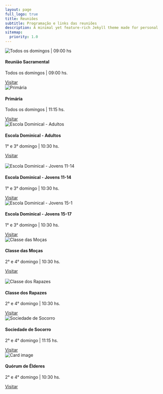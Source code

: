 ```yaml
---
layout: page
full_logo: true
title: Reuniões
subtitle: Programação e links das reuniões
description: A minimal yet feature-rich Jekyll theme made for personal websites and blogs.
sitemap:
  priority: 1.0
---
```

<div>
   <div class="card-deck">
      <div class="card">
         <img class="card-img-top" src="assets/img/sacrament_meeting.jpeg" alt="Todos os domingos | 09:00 hs">
         <div class="card-body">
            <h4 class="card-title">Reunião Sacramental</h4>
            <p class="card-text">Todos os domingos | 09:00 hs.</p>
            <a target="_blank" href="https://zoom.us/j/91870847588" class="btn btn-primary">Visitar</a>
         </div>
      </div>
      <div class="card">
         <img class="card-img-top" src="assets/img/primary_lds.jpeg" alt="Primária">
         <div class="card-body">
            <h4 class="card-title">Primária</h4>
            <p class="card-text">Todos os domingos | 11:15 hs.</p>
            <a target="_blank" href="https://meet.google.com/ohk-iham-xmr" class="btn btn-primary">Visitar</a>
         </div>
      </div>
      <div class="card">
         <img class="card-img-top" src="assets/img/adult_lds_sunday_school_class.jpeg" alt="Escola Dominical - Adultos">
         <div class="card-body">
            <h4 class="card-title">Escola Dominical - Adultos</h4>
            <p class="card-text">1° e 3° domingo | 10:30 hs.</p>
            <a target="_blank" href="https://us04web.zoom.us/j/71537742971?pwd=SjJqUE1tNXFrc1pGRURkMURSVEhqZz09" class="btn btn-primary">Visitar</a>
         </div>
      </div>
   </div>
   <br />
   <div class="card-deck">
      <div class="card">
         <img class="card-img-top" src="assets/img/youth_sunday_school_class_12.jpeg" alt="Escola Dominical - Jovens 11-14">
         <div class="card-body">
            <h4 class="card-title">Escola Dominical - Jovens 11-14</h4>
            <p class="card-text">1° e 3° domingo | 10:30 hs.</p>
            <a target="_blank" href="https://us04web.zoom.us/j/75898365110?pwd=L0xEMjVnbkp2MFFUQmhXbmhiZUhWdz09" class="btn btn-primary">Visitar</a>
         </div>
      </div>
      <div class="card">
         <img class="card-img-top" src="assets/img/youth_sunday_school_class.jpeg" alt="Escola Dominical - Jovens 15-1">
         <div class="card-body">
            <h4 class="card-title">Escola Dominical - Jovens 15-17</h4>
            <p class="card-text">1° e 3° domingo | 10:30 hs.</p>
            <a target="_blank" href="https://zoom.us/j/91600045618?pwd=dGxWVGQ4RTBzM3c5RUwzUE5HSVRZQT09" class="btn btn-primary">Visitar</a>
         </div>
      </div>
      <div class="card">
         <img class="card-img-top" src="assets/img/woman_young_women.jpeg" alt="Classe das Moças">
         <div class="card-body">
            <h4 class="card-title">Classe das Moças</h4>
            <p class="card-text">2° e 4° domingo | 10:30 hs.</p>
            <a target="_blank" href="https://meet.google.com/jza-jvgm-wwt" class="btn btn-primary">Visitar</a>
         </div>
      </div>
   </div>
   <br />
   <div class="card-deck">
      <div class="card">
         <img class="card-img-top" src="assets/img/young_men_church.jpeg" alt="Classe dos Rapazes">
         <div class="card-body">
            <h4 class="card-title">Classe dos Rapazes</h4>
            <p class="card-text">2° e 4° domingo | 10:30 hs.</p>
            <a target="_blank" href="https://meet.google.com/jza-jvgm-wwt" class="btn btn-primary">Visitar</a>
         </div>
      </div>
      <div class="card">
         <img class="card-img-top" src="assets/img/young_woman_relief_society.jpeg" alt="Sociedade de Socorro">
         <div class="card-body">
            <h4 class="card-title">Sociedade de Socorro</h4>
            <p class="card-text">2° e 4° domingo | 11:15 hs.</p>
            <a target="_blank" href="https://us05web.zoom.us/j/85093942588?pwd=Rkg0emJ5YTZNeHJJcU5XSERRMWp5UT09" class="btn btn-primary">Visitar</a>
         </div>
      </div>
      <div class="card">
         <img class="card-img-top" src="assets/img/group_of_men.jpeg" alt="Card image">
         <div class="card-body">
            <h4 class="Quórum de Élderes">Quórum de Élderes</h4>
            <p class="card-text">2° e 4° domingo | 10:30 hs.</p>
            <a target="_blank" href="https://us04web.zoom.us/j/76678561889?pwd=UjhNa3BIamNyU0hGNW1McXNhOG8yQT09" class="btn btn-primary">Visitar</a>
         </div>
      </div>
   </div>
</div>
